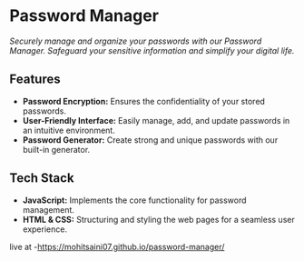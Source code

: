 # Password Manager

*Securely manage and organize your passwords with our Password Manager. Safeguard your sensitive information and simplify your digital life.*

## Features

- **Password Encryption:** Ensures the confidentiality of your stored passwords.
- **User-Friendly Interface:** Easily manage, add, and update passwords in an intuitive environment.
- **Password Generator:** Create strong and unique passwords with our built-in generator.

## Tech Stack

- **JavaScript:** Implements the core functionality for password management.
- **HTML & CSS:** Structuring and styling the web pages for a seamless user experience.

live at -https://mohitsaini07.github.io/password-manager/
